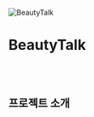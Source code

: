 ![BeautyTalk](WebContent/resources/images/linearBeautyTalk.jpg)
# BeautyTalk
<br>
<br>


## 프로젝트 소개
